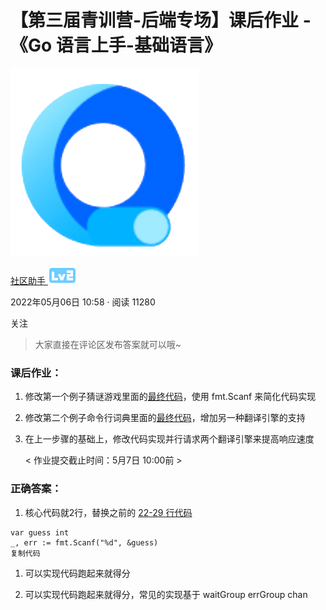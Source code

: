 # 【第三届青训营-后端专场】课后作业 -《Go 语言上手-基础语言》

[![img](Go语言上手-课后作业.assets/fed1a3626ffaa1cd39065e7d1ab104a1300x300.image)](https://juejin.cn/user/967986342789704)

[社区助手 ![lv-2](Go语言上手-课后作业.assets/f597b88d22ce5370bd94495780459040.svg)](https://juejin.cn/user/967986342789704)

2022年05月06日 10:58 · 阅读 11280

关注

> 大家直接在评论区发布答案就可以哦~

### 课后作业：

1. 修改第一个例子猜谜游戏里面的[最终代码](https://link.juejin.cn/?target=https%3A%2F%2Fgithub.com%2Fwangkechun%2Fgo-by-example%2Fblob%2Fmaster%2Fguessing-game%2Fv5%2Fmain.go)，使用 fmt.Scanf 来简化代码实现

1. 修改第二个例子命令行词典里面的[最终代码](https://link.juejin.cn/?target=https%3A%2F%2Fgithub.com%2Fwangkechun%2Fgo-by-example%2Fblob%2Fmaster%2Fsimpledict%2Fv4%2Fmain.go)，增加另一种翻译引擎的支持

1. 在上一步骤的基础上，修改代码实现并行请求两个翻译引擎来提高响应速度

   < 作业提交截止时间：5月7日 10:00前 >

### 正确答案：

1. 核心代码就2行，替换之前的 [22-29 行代码](https://link.juejin.cn/?target=https%3A%2F%2Fgithub.com%2Fwangkechun%2Fgo-by-example%2Fblob%2Fmaster%2Fguessing-game%2Fv5%2Fmain.go%23L22-L29)

```
var guess int
_, err := fmt.Scanf("%d", &guess)
复制代码
```

1. 可以实现代码跑起来就得分

1. 可以实现代码跑起来就得分，常见的实现基于 waitGroup errGroup chan